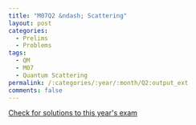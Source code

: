 ```yaml
---
title: "M07Q2 &ndash; Scattering"
layout: post
categories:
  - Prelims
  - Problems
tags:
  - QM
  - M07
  - Quantum Scattering
permalink: /:categories/:year/:month/Q2:output_ext
comments: false
---
```

<object data="2007M2Q.pdf" type="application/pdf" width="100%" height="500"></object>
<div class="message"><a href='https://princetonprelim.com/prelim/19/'>Check for solutions to this year's exam</a></div>